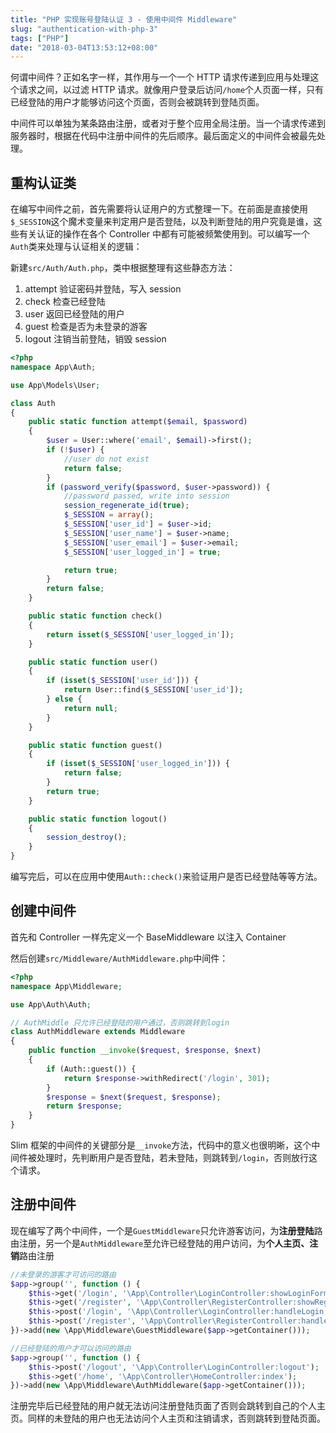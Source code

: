 ```yaml
---
title: "PHP 实现账号登陆认证 3 - 使用中间件 Middleware"
slug: "authentication-with-php-3"
tags: ["PHP"]
date: "2018-03-04T13:53:12+08:00"
---
```


何谓中间件？正如名字一样，其作用与一个一个 HTTP 请求传递到应用与处理这个请求之间，以过滤 HTTP 请求。就像用户登录后访问`/home`个人页面一样，只有已经登陆的用户才能够访问这个页面，否则会被跳转到登陆页面。

中间件可以单独为某条路由注册，或者对于整个应用全局注册。当一个请求传递到服务器时，根据在代码中注册中间件的先后顺序。最后面定义的中间件会被最先处理。

## 重构认证类

在编写中间件之前，首先需要将认证用户的方式整理一下。在前面是直接使用`$_SESSION`这个魔术变量来判定用户是否登陆，以及判断登陆的用户究竟是谁，这些有关认证的操作在各个 Controller 中都有可能被频繁使用到。可以编写一个`Auth`类来处理与认证相关的逻辑：

新建`src/Auth/Auth.php`，类中根据整理有这些静态方法：

1.  attempt 验证密码并登陆，写入 session
2.  check 检查已经登陆
3.  user 返回已经登陆的用户
4.  guest 检查是否为未登录的游客
5.  logout 注销当前登陆，销毁 session

```php
<?php
namespace App\Auth;

use App\Models\User;

class Auth
{
    public static function attempt($email, $password)
    {
        $user = User::where('email', $email)->first();
        if (!$user) {
            //user do not exist
            return false;
        }
        if (password_verify($password, $user->password)) {
            //password passed, write into session
            session_regenerate_id(true);
            $_SESSION = array();
            $_SESSION['user_id'] = $user->id;
            $_SESSION['user_name'] = $user->name;
            $_SESSION['user_email'] = $user->email;
            $_SESSION['user_logged_in'] = true;

            return true;
        }
        return false;
    }

    public static function check()
    {
        return isset($_SESSION['user_logged_in']);
    }

    public static function user()
    {
        if (isset($_SESSION['user_id'])) {
            return User::find($_SESSION['user_id']);
        } else {
            return null;
        }
    }

    public static function guest()
    {
        if (isset($_SESSION['user_logged_in'])) {
            return false;
        }
        return true;
    }

    public static function logout()
    {
        session_destroy();
    }
}
```

编写完后，可以在应用中使用`Auth::check()`来验证用户是否已经登陆等等方法。

## 创建中间件

首先和 Controller 一样先定义一个 BaseMiddleware 以注入 Container

然后创建`src/Middleware/AuthMiddleware.php`中间件：

```php
<?php
namespace App\Middleware;

use App\Auth\Auth;

// AuthMiddle 只允许已经登陆的用户通过，否则跳转到login
class AuthMiddleware extends Middleware
{
    public function __invoke($request, $response, $next)
    {
        if (Auth::guest()) {
            return $response->withRedirect('/login', 301);
        }
        $response = $next($request, $response);
        return $response;
    }
}
```

Slim 框架的中间件的关键部分是`__invoke`方法，代码中的意义也很明晰，这个中间件被处理时，先判断用户是否登陆，若未登陆，则跳转到`/login`，否则放行这个请求。

## 注册中间件

现在编写了两个中间件，一个是`GuestMiddleware`只允许游客访问，为**注册登陆**路由注册，另一个是`AuthMiddleware`至允许已经登陆的用户访问，为**个人主页、注销**路由注册

```php
//未登录的游客才可访问的路由
$app->group('', function () {
    $this->get('/login', '\App\Controller\LoginController:showLoginForm');
    $this->get('/register', '\App\Controller\RegisterController:showRegisterForm');
    $this->post('/login', '\App\Controller\LoginController:handleLogin');
    $this->post('/register', '\App\Controller\RegisterController:handleRegister');
})->add(new \App\Middleware\GuestMiddleware($app->getContainer()));

//已经登陆的用户才可以访问的路由
$app->group('', function () {
    $this->post('/logout', '\App\Controller\LoginController:logout');
    $this->get('/home', '\App\Controller\HomeController:index');
})->add(new \App\Middleware\AuthMiddleware($app->getContainer()));
```

注册完毕后已经登陆的用户就无法访问注册登陆页面了否则会跳转到自己的个人主页。同样的未登陆的用户也无法访问个人主页和注销请求，否则跳转到登陆页面。

